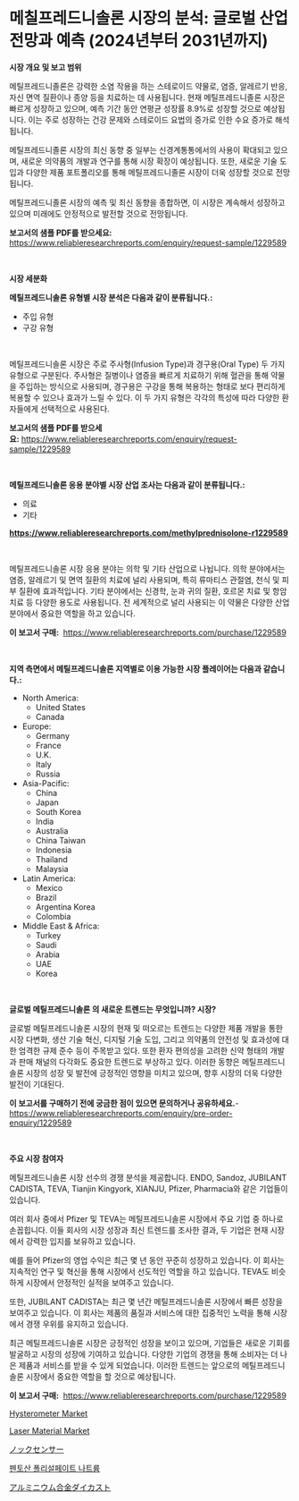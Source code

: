 <p><h1>메칠프레드니솔론 시장의 분석: 글로벌 산업 전망과 예측 (2024년부터 2031년까지)</h1></p><p><strong>시장 개요 및 보고 범위</strong></p>
<p><p>메틸프레드니졸론은 강력한 소염 작용을 하는 스테로이드 약물로, 염증, 알레르기 반응, 자신 면역 질환이나 종양 등을 치료하는 데 사용됩니다. 현재 메틸프레드니졸론 시장은 빠르게 성장하고 있으며, 예측 기간 동안 연평균 성장률 8.9%로 성장할 것으로 예상됩니다. 이는 주로 성장하는 건강 문제와 스테로이드 요법의 증가로 인한 수요 증가로 해석됩니다.</p><p>메틸프레드니졸론 시장의 최신 동향 중 일부는 신경계통통에서의 사용이 확대되고 있으며, 새로운 의약품의 개발과 연구를 통해 시장 확장이 예상됩니다. 또한, 새로운 기술 도입과 다양한 제품 포트폴리오를 통해 메틸프레드니졸론 시장이 더욱 성장할 것으로 전망됩니다.</p><p>메틸프레드니졸론 시장의 예측 및 최신 동향을 종합하면, 이 시장은 계속해서 성장하고 있으며 미래에도 안정적으로 발전할 것으로 전망됩니다.</p></p>
<p><strong>보고서의 샘플 PDF를 받으세요:</strong> <a href="https://www.reliableresearchreports.com/enquiry/request-sample/1229589">https://www.reliableresearchreports.com/enquiry/request-sample/1229589</a></p>
<p>&nbsp;</p>
<p><strong>시장 세분화</strong></p>
<p><strong>메틸프레드니솔론 유형별 시장 분석은 다음과 같이 분류됩니다.:</strong></p>
<p><ul><li>주입 유형</li><li>구강 유형</li></ul></p>
<p>&nbsp;</p>
<p><p>메틸프레드니솔론 시장은 주로 주사형(Infusion Type)과 경구용(Oral Type) 두 가지 유형으로 구분된다. 주사형은 질병이나 염증을 빠르게 치료하기 위해 혈관을 통해 약물을 주입하는 방식으로 사용되며, 경구용은 구강을 통해 복용하는 형태로 보다 편리하게 복용할 수 있으나 효과가 느릴 수 있다. 이 두 가지 유형은 각각의 특성에 따라 다양한 환자들에게 선택적으로 사용된다.</p></p>
<p><strong>보고서의 샘플 PDF를 받으세요:</strong>&nbsp;<a href="https://www.reliableresearchreports.com/enquiry/request-sample/1229589">https://www.reliableresearchreports.com/enquiry/request-sample/1229589</a></p>
<p>&nbsp;</p>
<p><strong> 메틸프레드니솔론 응용 분야별 시장 산업 조사는 다음과 같이 분류됩니다.:</strong></p>
<p><ul><li>의료</li><li>기타</li></ul></p>
<p><strong><a href="https://www.reliableresearchreports.com/methylprednisolone-r1229589">https://www.reliableresearchreports.com/methylprednisolone-r1229589</a></strong></p>
<p>&nbsp;</p>
<p><p>메틸프레드니솔론 시장 응용 분야는 의학 및 기타 산업으로 나뉩니다. 의학 분야에서는 염증, 알레르기 및 면역 질환의 치료에 널리 사용되며, 특히 류마티스 관절염, 천식 및 피부 질환에 효과적입니다. 기타 분야에서는 신경학, 눈과 귀의 질환, 호르몬 치료 및 항암 치료 등 다양한 용도로 사용됩니다. 전 세계적으로 널리 사용되는 이 약물은 다양한 산업 분야에서 중요한 역할을 하고 있습니다.</p></p>
<p><strong>이 보고서 구매:</strong>&nbsp; <a href="https://www.reliableresearchreports.com/purchase/1229589">https://www.reliableresearchreports.com/purchase/1229589</a></p>
<p>&nbsp;</p>
<p><strong>지역 측면에서 메틸프레드니솔론 지역별로 이용 가능한 시장 플레이어는 다음과 같습니다.:</strong></p>
<p><ul>
    <li>
        North America:
        <ul>
            <li>United States</li>
            <li>Canada</li>
        </ul>
    </li>
    <li>
        Europe:
        <ul>
            <li>Germany</li>
            <li>France</li>
            <li>U.K.</li>
            <li>Italy</li>
            <li>Russia</li>
        </ul>
    </li>
    <li>
        Asia-Pacific:
        <ul>
            <li>China</li>
            <li>Japan</li>
            <li>South Korea</li>
            <li>India</li>
            <li>Australia</li>
            <li>China Taiwan</li>
            <li>Indonesia</li>
            <li>Thailand</li>
            <li>Malaysia</li>
        </ul>
    </li>
    <li>
        Latin America:
        <ul>
            <li>Mexico</li>
            <li>Brazil</li>
            <li>Argentina Korea</li>
            <li>Colombia</li>
        </ul>
    </li>
    <li>
        Middle East & Africa:
        <ul>
            <li>Turkey</li>
            <li>Saudi</li>
            <li>Arabia</li>
            <li>UAE</li>
            <li>Korea</li>
        </ul>
    </li>
    </ul></p>
<p>&nbsp;</p>
<p><strong>글로벌 메틸프레드니솔론 의 새로운 트렌드는 무엇입니까? 시장?</strong></p>
<p><p>글로벌 메틸프레드니솔론 시장의 현재 및 떠오르는 트렌드는 다양한 제품 개발을 통한 시장 다변화, 생산 기술 혁신, 디지털 기술 도입, 그리고 의약품의 안전성 및 효과성에 대한 엄격한 규제 준수 등이 주목받고 있다. 또한 환자 편의성을 고려한 신약 형태의 개발과 판매 채널의 다각화도 중요한 트렌드로 부상하고 있다. 이러한 동향은 메틸프레드니솔론 시장의 성장 및 발전에 긍정적인 영향을 미치고 있으며, 향후 시장의 더욱 다양한 발전이 기대된다.</p></p>
<p><strong>이 보고서를 구매하기 전에 궁금한 점이 있으면 문의하거나 공유하세요.</strong>- <a href="https://www.reliableresearchreports.com/enquiry/pre-order-enquiry/1229589">https://www.reliableresearchreports.com/enquiry/pre-order-enquiry/1229589</a></p>
<p>&nbsp;</p>
<p><strong>주요 시장 참여자</strong></p>
<p><p>메틸프레드니솔론 시장 선수의 경쟁 분석을 제공합니다. ENDO, Sandoz, JUBILANT CADISTA, TEVA, Tianjin Kingyork, XIANJU, Pfizer, Pharmacia와 같은 기업들이 있습니다. </p><p>여러 회사 중에서 Pfizer 및 TEVA는 메틸프레드니솔론 시장에서 주요 기업 중 하나로 손꼽힙니다. 이들 회사의 시장 성장과 최신 트렌드를 조사한 결과, 두 기업은 현재 시장에서 강력한 입지를 보유하고 있습니다. </p><p>예를 들어 Pfizer의 영업 수익은 최근 몇 년 동안 꾸준히 성장하고 있습니다. 이 회사는 지속적인 연구 및 혁신을 통해 시장에서 선도적인 역할을 하고 있습니다. TEVA도 비슷하게 시장에서 안정적인 실적을 보여주고 있습니다.</p><p>또한, JUBILANT CADISTA는 최근 몇 년간 메틸프레드니솔론 시장에서 빠른 성장을 보여주고 있습니다. 이 회사는 제품의 품질과 서비스에 대한 집중적인 노력을 통해 시장에서 경쟁 우위를 유지하고 있습니다.</p><p>최근 메틸프레드니솔론 시장은 긍정적인 성장을 보이고 있으며, 기업들은 새로운 기회를 발굴하고 시장의 성장에 기여하고 있습니다. 다양한 기업의 경쟁을 통해 소비자는 더 나은 제품과 서비스를 받을 수 있게 되었습니다. 이러한 트렌드는 앞으로의 메틸프레드니솔론 시장에서 중요한 역할을 할 것으로 예상됩니다.</p></p>
<p><strong>이 보고서 구매:</strong>&nbsp;&nbsp;<a href="https://www.reliableresearchreports.com/purchase/1229589">https://www.reliableresearchreports.com/purchase/1229589</a></p>
<p><p><a href="https://view.publitas.com/reportprime-1/hysterometer-market-insight-market-trends-growth-forecasted-from-2024-to-2031/">Hysterometer Market</a></p><p><a href="https://issuu.com/reportprime-2/docs/laser-material-market-size-2030.pptx">Laser Material Market</a></p><p><a href="https://github.com/nxboeu02965442/Market-Research-Report-List-1/blob/main/205508331907.md">ノックセンサー</a></p><p><a href="https://github.com/mpodehpw07370073/Market-Research-Report-List-1/blob/main/513574129205.md">펜토산 폴리설페이트 나트륨</a></p><p><a href="https://medium.com/@chloekessler01/%E3%82%A2%E3%83%AB%E3%83%9F%E3%83%8B%E3%82%A6%E3%83%A0%E5%90%88%E9%87%91%E3%83%80%E3%82%A4%E3%82%AD%E3%83%A3%E3%82%B9%E3%83%88%E5%B8%82%E5%A0%B4%E3%81%AE%E8%A6%8F%E6%A8%A1%E3%81%AF-%E3%82%B0%E3%83%AD%E3%83%BC%E3%83%90%E3%83%AB%E7%94%A3%E6%A5%AD%E3%81%AB%E3%81%8A%E3%81%91%E3%82%8B%E6%9C%80%E9%81%A9%E3%81%AA%E3%83%9E%E3%83%BC%E3%82%B1%E3%83%86%E3%82%A3%E3%83%B3%E3%82%B0%E3%83%81%E3%83%A3%E3%83%B3%E3%83%8D%E3%83%AB%E3%82%92%E7%A4%BA%E3%81%97%E3%81%A6%E3%81%84%E3%81%BE%E3%81%99-e05c7dae35a3">アルミニウム合金ダイカスト</a></p></p>